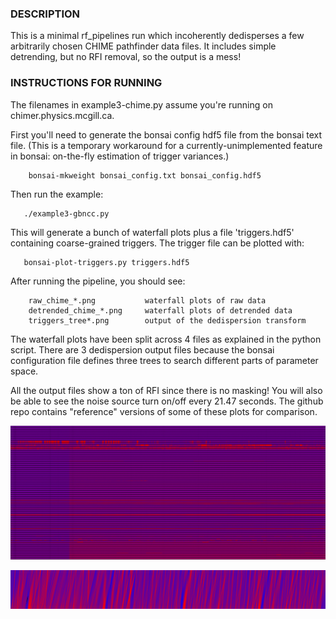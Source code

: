### DESCRIPTION

This is a minimal rf_pipelines run which incoherently dedisperses a few arbitrarily
chosen CHIME pathfinder data files.  It includes simple detrending, but no RFI removal, 
so the output is a mess!


### INSTRUCTIONS FOR RUNNING

The filenames in example3-chime.py assume you're running on chimer.physics.mcgill.ca.

First you'll need to generate the bonsai config hdf5 file from the bonsai text file.
(This is a temporary workaround for a currently-unimplemented feature in bonsai: on-the-fly
estimation of trigger variances.)
```
    bonsai-mkweight bonsai_config.txt bonsai_config.hdf5
```
Then run the example:
```
   ./example3-gbncc.py
```
This will generate a bunch of waterfall plots plus a file 'triggers.hdf5' containing
coarse-grained triggers.  The trigger file can be plotted with:
```
   bonsai-plot-triggers.py triggers.hdf5
```
After running the pipeline, you should see:
```
    raw_chime_*.png           waterfall plots of raw data
    detrended_chime_*.png     waterfall plots of detrended data
    triggers_tree*.png        output of the dedispersion transform
```
The waterfall plots have been split across 4 files as explained in the python script.
There are 3 dedispersion output files because the bonsai configuration file defines 
three trees to search different parts of parameter space.  

All the output files show a ton of RFI since there is no masking!  You will also
be able to see the noise source turn on/off every 21.47 seconds.
The github repo contains "reference" versions of some of these plots for comparison.

![reference_raw_chime_0.png](reference_raw_chime_0.png)

![reference_triggers_tree0.png](reference_triggers_tree0.png)

